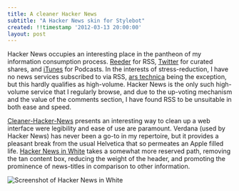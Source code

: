```yaml
---
title: A cleaner Hacker News
subtitle: "A Hacker News skin for Stylebot"
created: !!timestamp '2012-03-13 20:00:00'
layout: post
---
```


Hacker News occupies an interesting place in the pantheon of my information consumption process. [Reeder](http://reederapp.com/) for RSS, [Twitter](https://twitter.com/) for curated shares, and [iTunes](http://www.apple.com/itunes/) for Podcasts. In the interests of stress-reduction, I have no news services subscribed to via RSS, [ars technica](http://arstechnica.com/) being the exception, but this hardly qualifies as high-volume. Hacker News is the only such high-volume service that I regularly browse, and due to the up-voting mechanism and the value of the comments section, I have found RSS to be unsuitable in both ease and speed.

[Cleaner-Hacker-News](https://github.com/Primigenus/Cleaner-Hacker-News) presents an interesting way to clean up a web interface were legibility and ease of use are paramount. Verdana (used by Hacker News) has never been a go-to in my repertoire, but it provides a pleasant break from the usual Helvetica that so permeates an Apple filled life. [Hacker News in White](https://github.com/mezdef/Hacker-News_White) takes a somewhat more reserved path, removing the tan content box, reducing the weight of the header, and promoting the prominence of news-titles in comparison to other information.

![Screenshot of Hacker News in White](https://s3-ap-southeast-2.amazonaws.com/marcziani/2012/03/25/HNW_screenshot.png)

